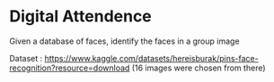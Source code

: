 # Digital Attendence
Given a database of faces, identify the faces in a group image

Dataset : https://www.kaggle.com/datasets/hereisburak/pins-face-recognition?resource=download
(16 images were chosen from there)
